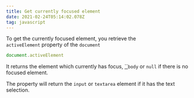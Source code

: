 ```yaml
---
title: Get currently focused element
date: 2021-02-24T05:14:02.078Z
tag: javascript
---
```

To get the currently focused element, you retrieve the `activeElement` property of the `document` 

```javascript
document.activeElement
```

It returns the element which currently has focus, [``](https://developer.mozilla.org/en-US/docs/Web/HTML/Element/body)`body` or `null` if there is no focused element.

The property will return the `input` or `textarea` element if it has the text selection.